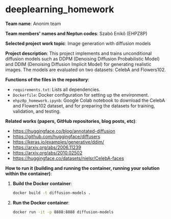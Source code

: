 # deeplearning_homework

**Team name**: 
Anonim team

**Team members' names and Neptun codes**:
Szabó Enikő (EHPZ8P)

**Selected project work topic**:
Image generation with diffusion models

**Project description**:
This project implements and trains unconditional diffusion models such as DDPM (Denoising Diffusion Probabilistic Model) and DDIM (Denoising Diffusion Implicit Model) for generating realistic images. 
The models are evaluated on two datasets: CelebA and Flowers102.

**Functions of the files in the repository**:
- `requirements.txt`: Lists all dependencies.
- `Dockerfile`: Docker configuration for setting up the environment.
- `ehpz8p_homework.ipynb`: Google Colab notebook to download the CelebA and Flowers102 dataset, and for preparing the datasets for training, validation, and testing.
  
**Related works (papers, GitHub repositories, blog posts, etc)**:
- https://huggingface.co/blog/annotated-diffusion
- https://github.com/huggingface/diffusers
- https://keras.io/examples/generative/ddim/
- https://arxiv.org/abs/2006.11239
- https://arxiv.org/abs/2010.02502
- https://huggingface.co/datasets/nielsr/CelebA-faces

**How to run it (building and running the container, running your solution within the container)**:
1. **Build the Docker container**:
   ```bash
   docker build -t diffusion-models .

2. **Run the Docker container**:
    ```bash
    docker run -it -p 8888:8888 diffusion-models
